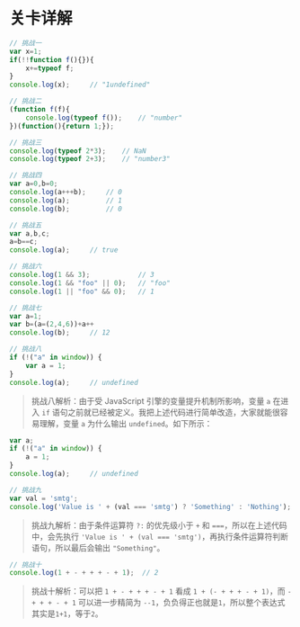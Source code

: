 # 关卡详解

``` javascript
// 挑战一
var x=1;
if(!!function f(){}){
    x+=typeof f;
}
console.log(x);     // "1undefined"
```

``` javascript
// 挑战二
(function f(f){
    console.log(typeof f());    // "number"
})(function(){return 1;});
```

``` javascript
// 挑战三
console.log(typeof 2*3);    // NaN
console.log(typeof 2+3);    // "number3"
```

``` javascript
// 挑战四
var a=0,b=0;
console.log(a+++b);     // 0
console.log(a);         // 1
console.log(b);         // 0
```

``` javascript
// 挑战五
var a,b,c;
a=b==c;
console.log(a);     // true
```

``` javascript
// 挑战六
console.log(1 && 3);            // 3
console.log(1 && "foo" || 0);   // "foo"
console.log(1 || "foo" && 0);   // 1
```

``` javascript
// 挑战七
var a=1;
var b=(a=(2,4,6))+a++
console.log(b);     // 12
```

``` javascript
// 挑战八
if (!("a" in window)) {
    var a = 1;
}
console.log(a);     // undefined
```

> 挑战八解析：由于受 JavaScript 引擎的变量提升机制所影响，变量 `a` 在进入 `if` 语句之前就已经被定义。我把上述代码进行简单改造，大家就能很容易理解，变量 `a` 为什么输出 `undefined`。如下所示：
``` javascript
var a;
if (!("a" in window)) {
    a = 1;
}
console.log(a);     // undefined
```

``` javascript
// 挑战九
var val = 'smtg'; 
console.log('Value is ' + (val === 'smtg') ? 'Something' : 'Nothing');  // "Something"
```

> 挑战九解析：由于条件运算符 `?:` 的优先级小于 `+` 和 `===`，所以在上述代码中，会先执行 `'Value is ' + (val === 'smtg')`，再执行条件运算符判断语句，所以最后会输出 `"Something"`。


``` javascript
// 挑战十
console.log(1 + - + + + - + 1);  // 2
```

> 挑战十解析：可以把 `1 + - + + + - + 1` 看成 `1 + (- + + + - + 1)`，而 `- + + + - + 1` 可以进一步精简为 `--1`，负负得正也就是`1`，所以整个表达式其实是`1+1`，等于`2`。